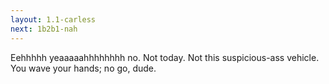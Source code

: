 ```yaml
---
layout: 1.1-carless
next: 1b2b1-nah
---
```

Eehhhhh yeaaaaahhhhhhhh no. Not today. Not this suspicious-ass vehicle. You wave your hands; no go, dude.